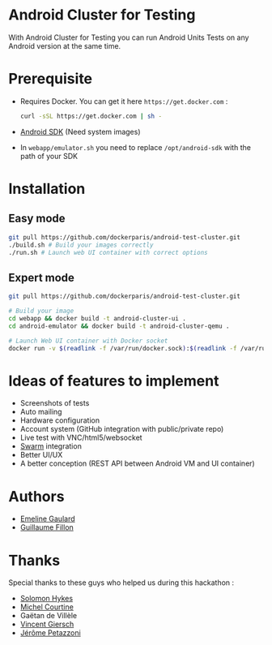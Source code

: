 # Android Cluster for Testing

With Android Cluster for Testing you can  run Android Units Tests on any Android version at the same time.

# Prerequisite

* Requires Docker. You can get it here `https://get.docker.com` :

  ```sh
  curl -sSL https://get.docker.com | sh -
  ```
* [Android SDK](http://developer.android.com/sdk/index.html#Other) (Need system images)
* In `webapp/emulator.sh` you need to replace `/opt/android-sdk` with the path of your SDK

# Installation

## Easy mode

```sh
git pull https://github.com/dockerparis/android-test-cluster.git
./build.sh # Build your images correctly
./run.sh # Launch web UI container with correct options
```

## Expert mode

```sh
git pull https://github.com/dockerparis/android-test-cluster.git

# Build your image
cd webapp && docker build -t android-cluster-ui .
cd android-emulator && docker build -t android-cluster-qemu .

# Launch Web UI container with Docker socket
docker run -v $(readlink -f /var/run/docker.sock):$(readlink -f /var/run/docker.sock) -d android-cluster-ui
```

# Ideas of features to implement

* Screenshots of tests
* Auto mailing
* Hardware configuration
* Account system (GitHub integration with public/private repo)
* Live test with VNC/html5/websocket
* [Swarm](https://github.com/docker/swarm) integration
* Better UI/UX
* A better conception (REST API between Android VM and UI container)

# Authors

* [Emeline Gaulard](https://github.com/LilliJane)
* [Guillaume Fillon](https://github.com/kokaz)

# Thanks

Special thanks to these guys who helped us during this hackathon :

* [Solomon Hykes](https://github.com/jpetazzo)
* [Michel Courtine](https://github.com/michaKFromParis)
* Gaëtan de Villèle
* [Vincent Giersch](https://github.com/gierschv)
* [Jérôme Petazzoni](https://github.com/jpetazzo)


